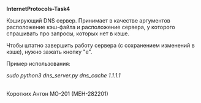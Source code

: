 **InternetProtocols-Task4**

Кэширующий DNS сервер. Принимает в качестве аргументов расположение кэш-файла и расположение сервера, у которого спрашивать про запросы, которых нет в кэше.

Чтобы штатно завершить работу сервера (с сохранением изменений в кэше), нужно зажать кнопку "e".

Пример использования:

*sudo python3 dns_server.py dns_cache 1.1.1.1*

\
Коротких Антон МО-201 (МЕН-282201)
